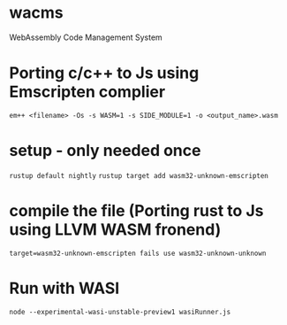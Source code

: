 # wacms
WebAssembly Code Management System

# Porting c/c++ to Js using Emscripten complier
`em++ <filename> -Os -s WASM=1 -s SIDE_MODULE=1 -o <output_name>.wasm`

# setup - only needed once
`rustup default nightly`
`rustup target add wasm32-unknown-emscripten`
# compile the file (Porting rust to Js using LLVM WASM fronend)

`target=wasm32-unknown-emscripten fails use wasm32-unknown-unknown`

# Run with WASI
`node --experimental-wasi-unstable-preview1 wasiRunner.js `
